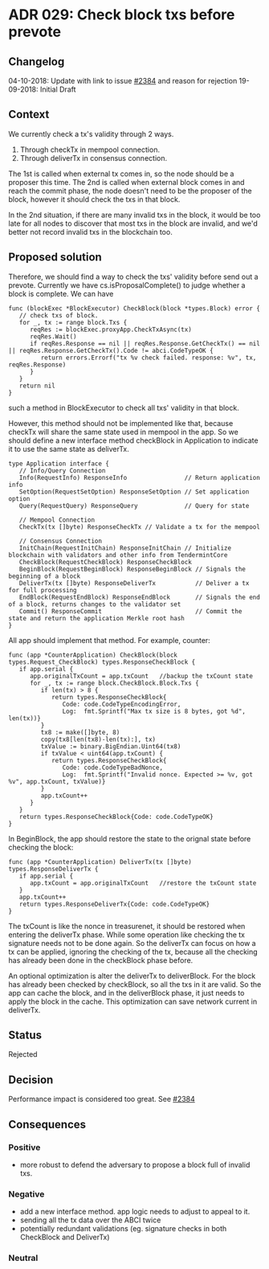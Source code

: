 # ADR 029: Check block txs before prevote

## Changelog

04-10-2018: Update with link to issue
[#2384](https://github.com/tendermint/tendermint/issues/2384) and reason for rejection
19-09-2018: Initial Draft

## Context

We currently check a tx's validity through 2 ways.

1. Through checkTx in mempool connection.
2. Through deliverTx in consensus connection.

The 1st is called when external tx comes in, so the node should be a proposer this time. The 2nd is called when external block comes in and reach the commit phase, the node doesn't need to be the proposer of the block, however it should check the txs in that block.

In the 2nd situation, if there are many invalid txs in the block, it would be too late for all nodes to discover that most txs in the block are invalid, and we'd better not record invalid txs in the blockchain too.

## Proposed solution

Therefore, we should find a way to check the txs' validity before send out a prevote. Currently we have cs.isProposalComplete() to judge whether a block is complete. We can have

```
func (blockExec *BlockExecutor) CheckBlock(block *types.Block) error {
   // check txs of block.
   for _, tx := range block.Txs {
      reqRes := blockExec.proxyApp.CheckTxAsync(tx)
      reqRes.Wait()
      if reqRes.Response == nil || reqRes.Response.GetCheckTx() == nil || reqRes.Response.GetCheckTx().Code != abci.CodeTypeOK {
         return errors.Errorf("tx %v check failed. response: %v", tx, reqRes.Response)
      }
   }
   return nil
}
```

such a method in BlockExecutor to check all txs' validity in that block.

However, this method should not be implemented like that, because checkTx will share the same state used in mempool in the app.  So we should define a new interface method checkBlock in Application to indicate it to use the same state as deliverTx.

```
type Application interface {
   // Info/Query Connection
   Info(RequestInfo) ResponseInfo                // Return application info
   SetOption(RequestSetOption) ResponseSetOption // Set application option
   Query(RequestQuery) ResponseQuery             // Query for state

   // Mempool Connection
   CheckTx(tx []byte) ResponseCheckTx // Validate a tx for the mempool

   // Consensus Connection
   InitChain(RequestInitChain) ResponseInitChain // Initialize blockchain with validators and other info from TendermintCore
   CheckBlock(RequestCheckBlock) ResponseCheckBlock
   BeginBlock(RequestBeginBlock) ResponseBeginBlock // Signals the beginning of a block
   DeliverTx(tx []byte) ResponseDeliverTx           // Deliver a tx for full processing
   EndBlock(RequestEndBlock) ResponseEndBlock       // Signals the end of a block, returns changes to the validator set
   Commit() ResponseCommit                          // Commit the state and return the application Merkle root hash
}
```

All app should implement that method. For example, counter:

```
func (app *CounterApplication) CheckBlock(block types.Request_CheckBlock) types.ResponseCheckBlock {
   if app.serial {
   	  app.originalTxCount = app.txCount   //backup the txCount state
      for _, tx := range block.CheckBlock.Block.Txs {
         if len(tx) > 8 {
            return types.ResponseCheckBlock{
               Code: code.CodeTypeEncodingError,
               Log:  fmt.Sprintf("Max tx size is 8 bytes, got %d", len(tx))}
         }
         tx8 := make([]byte, 8)
         copy(tx8[len(tx8)-len(tx):], tx)
         txValue := binary.BigEndian.Uint64(tx8)
         if txValue < uint64(app.txCount) {
            return types.ResponseCheckBlock{
               Code: code.CodeTypeBadNonce,
               Log:  fmt.Sprintf("Invalid nonce. Expected >= %v, got %v", app.txCount, txValue)}
         }
         app.txCount++
      }
   }
   return types.ResponseCheckBlock{Code: code.CodeTypeOK}
}
```

In BeginBlock, the app should restore the state to the orignal state before checking the block:

```
func (app *CounterApplication) DeliverTx(tx []byte) types.ResponseDeliverTx {
   if app.serial {
      app.txCount = app.originalTxCount   //restore the txCount state
   }
   app.txCount++
   return types.ResponseDeliverTx{Code: code.CodeTypeOK}
}
```

The txCount is like the nonce in treasurenet, it should be restored when entering the deliverTx phase. While some operation like checking the tx signature needs not to be done again. So the deliverTx can focus on how a tx can be applied, ignoring the checking of the tx, because all the checking has already been done in the checkBlock phase before.

An optional optimization is alter the deliverTx to deliverBlock. For the block has already been checked by checkBlock, so all the txs in it are valid. So the app can cache the block, and in the deliverBlock phase, it just needs to apply the block in the cache. This optimization can save network current in deliverTx.



## Status

Rejected

## Decision

Performance impact is considered too great. See [#2384](https://github.com/tendermint/tendermint/issues/2384)

## Consequences

### Positive

- more robust to defend the adversary to propose a block full of invalid txs.

### Negative

- add a new interface method. app logic needs to adjust to appeal to it.
- sending all the tx data over the ABCI twice
- potentially redundant validations (eg. signature checks in both CheckBlock and
  DeliverTx)

### Neutral
